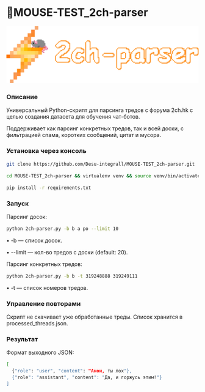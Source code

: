 # 🐁MOUSE-TEST_2ch-parser

![Лого](https://github.com/Desu-integrall/MOUSE-TEST_2ch-parser/blob/2ch-parser-updated/2ch-parser%20logo.png)

### Описание

Универсальный Python-скрипт для парсинга тредов с форума 2ch.hk с целью создания датасета для обучения чат-ботов.

Поддерживает как парсинг конкретных тредов, так и всей доски, с фильтрацией спама, коротких сообщений, цитат и мусора.

### Установка через консоль
```bash
git clone https://github.com/Desu-integrall/MOUSE-TEST_2ch-parser.git
```

```bash
cd MOUSE-TEST_2ch-parser && virtualenv venv && source venv/bin/activate
```

```bash
pip install -r requirements.txt
```

### Запуск

Парсинг досок:
```bash
python 2ch-parser.py -b b a po --limit 10
```

• -b — список досок.

• --limit — кол-во тредов с доски (default: 20).

Парсинг конкретных тредов:
```bash
python 2ch-parser.py -b b -t 319248888 319249111
```

• -t — список номеров тредов.

### Управление повторами

Скрипт не скачивает уже обработанные треды. Список хранится в processed_threads.json.

### Результат

Формат выходного JSON:
```bash
[
  {"role": "user", "content": "Анон, ты лох"},
  {"role": "assistant", "content": "Да, и горжусь этим!"}
]
```
